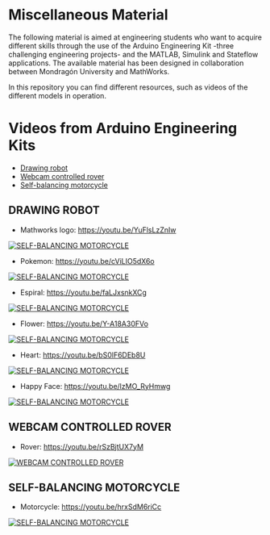 # Miscellaneous Material

The following material is aimed at engineering students who want to acquire
different skills through the use of the Arduino Engineering Kit -three
challenging engineering projects- and the MATLAB, Simulink and Stateflow
applications. The available material has been designed in collaboration between
Mondragón University and MathWorks.

In this repository you can find different resources, such as videos of the 
different models in operation.


# Videos from Arduino Engineering Kits
  - [Drawing robot](#drawing-robot)
  - [Webcam controlled rover](#webcam-controlled-rover)
  - [Self-balancing motorcycle](#self-balancing-motorcycle)

## **DRAWING ROBOT**
- Mathworks logo: https://youtu.be/YuFlsLzZnIw

[![SELF-BALANCING MOTORCYCLE](https://github.com/MU-MATHWORKS/MiscellaneousMaterial/blob/main/img/mathworks.JPG)](https://youtu.be/YuFlsLzZnIw)
- Pokemon: https://youtu.be/cViLIO5dX6o

[![SELF-BALANCING MOTORCYCLE](https://github.com/MU-MATHWORKS/MiscellaneousMaterial/blob/main/img/pokemon.JPG)](https://youtu.be/cViLIO5dX6o)
- Espiral: https://youtu.be/faLJxsnkXCg

[![SELF-BALANCING MOTORCYCLE](https://github.com/MU-MATHWORKS/MiscellaneousMaterial/blob/main/img/espiral.JPG)](https://youtu.be/faLJxsnkXCg)
- Flower: https://youtu.be/Y-A18A30FVo

[![SELF-BALANCING MOTORCYCLE](https://github.com/MU-MATHWORKS/MiscellaneousMaterial/blob/main/img/flower.JPG)](https://youtu.be/Y-A18A30FVo)
- Heart: https://youtu.be/bS0lF6DEb8U

[![SELF-BALANCING MOTORCYCLE](https://github.com/MU-MATHWORKS/MiscellaneousMaterial/blob/main/img/heart.JPG)](https://youtu.be/bS0lF6DEb8U)
- Happy Face: https://youtu.be/lzMO_RyHmwg

[![SELF-BALANCING MOTORCYCLE](https://github.com/MU-MATHWORKS/MiscellaneousMaterial/blob/main/img/happyFace.JPG)](https://youtu.be/lzMO_RyHmwg)

## **WEBCAM CONTROLLED ROVER**
- Rover: https://youtu.be/rSzBjtUX7yM

[![WEBCAM CONTROLLED ROVER](https://github.com/MU-MATHWORKS/MiscellaneousMaterial/blob/main/img/rover.JPG)](https://youtu.be/rSzBjtUX7yM)

## **SELF-BALANCING MOTORCYCLE**
- Motorcycle: https://youtu.be/hrxSdM6riCc

[![SELF-BALANCING MOTORCYCLE](https://github.com/MU-MATHWORKS/MiscellaneousMaterial/blob/main/img/motorcycle.JPG)](https://youtu.be/hrxSdM6riCc)



